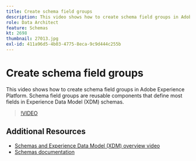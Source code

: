 ```yaml
---
title: Create schema field groups
description: This video shows how to create schema field groups in Adobe Experience Platform. Schema field groups are reusable components that define most fields in Experience Data Model (XDM) schemas. 
role: Data Architect
feature: Schemas
kt: 2698
thumbnail: 27013.jpg
exl-id: 411a96d5-4b03-4775-8eca-9c9d444c255b
---
```

# Create schema field groups

This video shows how to create schema field groups in Adobe Experience Platform. Schema field groups are reusable components that define most fields in Experience Data Model (XDM) schemas. 

>[!VIDEO](https://video.tv.adobe.com/v/27013?quality=12&learn=on)

## Additional Resources

* [Schemas and Experience Data Model (XDM) overview video](schemas-and-experience-data-model.md)
* [Schemas documentation](https://experienceleague.adobe.com/docs/experience-platform/xdm/home.html)
